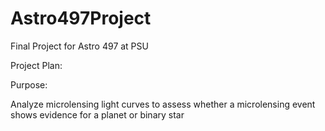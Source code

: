 # Astro497Project
Final Project for Astro 497 at PSU

Project Plan:

Purpose: 

Analyze microlensing light curves to assess whether a microlensing event shows evidence for a planet or binary star
